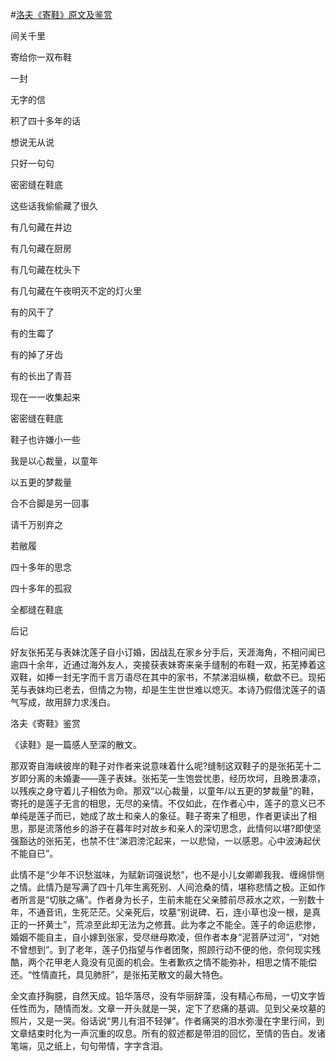 #[洛夫《寄鞋》原文及鉴赏](https://www.vrrw.net/wx/8735.html)

间关千里

寄给你一双布鞋

一封

无字的信

积了四十多年的话

想说无从说

只好一句句

密密缝在鞋底

这些话我偷偷藏了很久

有几句藏在井边

有几句藏在厨房

有几句藏在枕头下

有几句藏在午夜明灭不定的灯火里



有的风干了

有的生霉了

有的掉了牙齿

有的长出了青苔

现在一一收集起来

密密缝在鞋底

鞋子也许嫌小一些

我是以心裁量，以童年

以五更的梦裁量

合不合脚是另一回事

请千万别弃之

若敝履

四十多年的思念

四十多年的孤寂

全都缝在鞋底

后记

好友张拓芜与表妹沈莲子自小订婚，因战乱在家乡分手后，天涯海角，不相问闻已逾四十余年，近通过海外友人，突接获表妹寄来亲手缝制的布鞋一双，拓芜捧着这双鞋，如捧一封无字而千言万语尽在其中的家书，不禁涕泪纵横，欷歔不已。现拓芜与表妹均已老去，但情之为物，却是生生世世难以熄灭。本诗乃假借沈莲子的语气写成，故用辞力求浅白。

洛夫《寄鞋》鉴赏

《读鞋》是一篇感人至深的散文。

那双寄自海峡彼岸的鞋子对作者来说意味着什么呢?缝制这双鞋子的是张拓芜十二岁即分离的未婚妻——莲子表妹。张拓芜一生饱尝忧患，经历坎坷，且晚景凄凉，以残疾之身守着儿子相依为命。那双“以心裁量，以童年/以五更的梦裁量”的鞋，寄托的是莲子无言的相思，无尽的亲情。不仅如此，在作者心中，莲子的意义已不单纯是莲子而已，她成了故土和亲人的象征。鞋子寄来了相思，作者更读出了相思，那是流落他乡的游子在暮年时对故乡和亲人的深切思念，此情何以堪?即使坚强豁达的张拓芜，也禁不住“涕泗滂沱起来，一以悲恸，一以感恩。心中波涛起伏不能自已”。

此情不是“少年不识愁滋味，为赋新词强说愁”，也不是小儿女卿卿我我、缠绵悱恻之情。此情乃是写满了四十几年生离死别、人间沧桑的情，堪称悲情之极。正如作者所言是“切肤之痛”。作者身为长子，生前未能在父亲膝前尽菽水之欢，一别数十年，不通音讯，生死茫茫。父亲死后，坟墓“别说碑、石，连小草也没一根，是真正的一抔黄土”，荒凉至此却无法为之修葺。此为孝之不能全。莲子的命运悲惨，婚姻不能自主，自小嫁到张家，受尽继母欺凌，但作者本身“泥菩萨过河”，“对她不曾想到”。到了老年，莲子仍指望与作者团聚，照顾行动不便的他，奈何现实残酷，两个花甲老人竟没有见面的机会。生者歉疚之情不能弥补，相思之情不能偿还。“性情直托，具见肺肝”，是张拓芜散文的最大特色。

全文直抒胸臆，自然天成。铅华落尽，没有华丽辞藻，没有精心布局，一切文字皆任性而为，随情而发。文章一开头就是一哭，定下了悲痛的基调。见到父亲坟墓的照片，又是一哭。俗话说“男儿有泪不轻弹”。作者痛哭的泪水弥漫在字里行间，到文章结束时化为一声沉重的叹息。所有的叙述都是带泪的回忆，至情的告白。发诸笔端，见之纸上，句句带情，字字含泪。

